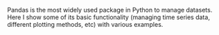 Pandas is the most widely used package in Python to manage datasets. Here I show some of its basic functionality (managing time series data, different plotting methods, etc) with various examples.

<object type="text/html" data="pandas-notebook.html" width="100%" height="500"></object>

<a name="bottom"></A>
